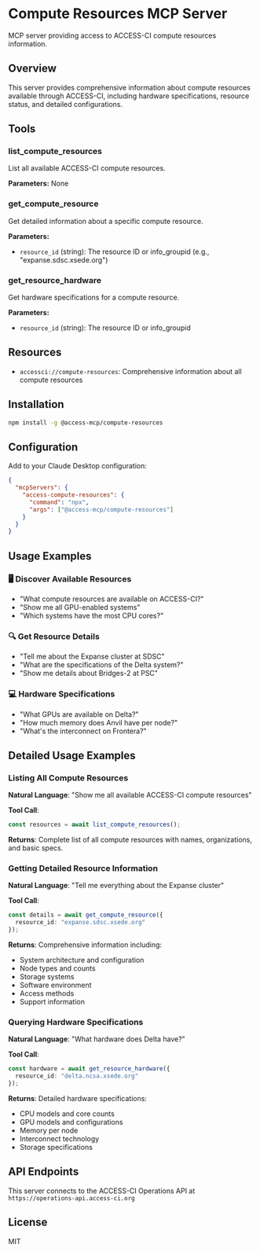 # Compute Resources MCP Server

MCP server providing access to ACCESS-CI compute resources information.

## Overview

This server provides comprehensive information about compute resources available through ACCESS-CI, including hardware specifications, resource status, and detailed configurations.

## Tools

### list_compute_resources

List all available ACCESS-CI compute resources.

**Parameters:** None

### get_compute_resource

Get detailed information about a specific compute resource.

**Parameters:**

- `resource_id` (string): The resource ID or info_groupid (e.g., "expanse.sdsc.xsede.org")

### get_resource_hardware

Get hardware specifications for a compute resource.

**Parameters:**

- `resource_id` (string): The resource ID or info_groupid

## Resources

- `accessci://compute-resources`: Comprehensive information about all compute resources

## Installation

```bash
npm install -g @access-mcp/compute-resources
```

## Configuration

Add to your Claude Desktop configuration:

```json
{
  "mcpServers": {
    "access-compute-resources": {
      "command": "npx",
      "args": ["@access-mcp/compute-resources"]
    }
  }
}
```

## Usage Examples

### 🖥️ **Discover Available Resources**

- "What compute resources are available on ACCESS-CI?"
- "Show me all GPU-enabled systems"
- "Which systems have the most CPU cores?"

### 🔍 **Get Resource Details**

- "Tell me about the Expanse cluster at SDSC"
- "What are the specifications of the Delta system?"
- "Show me details about Bridges-2 at PSC"

### 💻 **Hardware Specifications**

- "What GPUs are available on Delta?"
- "How much memory does Anvil have per node?"
- "What's the interconnect on Frontera?"

## Detailed Usage Examples

### Listing All Compute Resources

**Natural Language**: "Show me all available ACCESS-CI compute resources"

**Tool Call**:
```typescript
const resources = await list_compute_resources();
```

**Returns**: Complete list of all compute resources with names, organizations, and basic specs.

### Getting Detailed Resource Information

**Natural Language**: "Tell me everything about the Expanse cluster"

**Tool Call**:
```typescript
const details = await get_compute_resource({
  resource_id: "expanse.sdsc.xsede.org"
});
```

**Returns**: Comprehensive information including:
- System architecture and configuration
- Node types and counts
- Storage systems
- Software environment
- Access methods
- Support information

### Querying Hardware Specifications

**Natural Language**: "What hardware does Delta have?"

**Tool Call**:
```typescript
const hardware = await get_resource_hardware({
  resource_id: "delta.ncsa.xsede.org"
});
```

**Returns**: Detailed hardware specifications:
- CPU models and core counts
- GPU models and configurations
- Memory per node
- Interconnect technology
- Storage specifications

## API Endpoints

This server connects to the ACCESS-CI Operations API at `https://operations-api.access-ci.org`

## License

MIT
